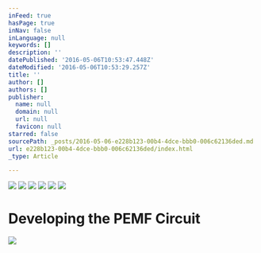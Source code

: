 ```yaml
---
inFeed: true
hasPage: true
inNav: false
inLanguage: null
keywords: []
description: ''
datePublished: '2016-05-06T10:53:47.448Z'
dateModified: '2016-05-06T10:53:29.257Z'
title: ''
author: []
authors: []
publisher:
  name: null
  domain: null
  url: null
  favicon: null
starred: false
sourcePath: _posts/2016-05-06-e228b123-00b4-4dce-bbb0-006c62136ded.md
url: e228b123-00b4-4dce-bbb0-006c62136ded/index.html
_type: Article

---
```

![](https://the-grid-user-content.s3-us-west-2.amazonaws.com/4de35c6f-c134-418b-a6cc-0741fadf56f4.jpg)
![](https://the-grid-user-content.s3-us-west-2.amazonaws.com/d1380e23-c168-4ade-a713-c951a77fad88.jpg)
![](https://the-grid-user-content.s3-us-west-2.amazonaws.com/3263aa5c-1250-472e-8166-a82fbc44813a.jpg)
![](https://the-grid-user-content.s3-us-west-2.amazonaws.com/fab061ff-c04d-4a50-80e8-197e53ee56be.jpg)
![](https://the-grid-user-content.s3-us-west-2.amazonaws.com/85543fe9-ec98-4230-b46e-de2313c6ba23.jpg)
![](https://the-grid-user-content.s3-us-west-2.amazonaws.com/d69f3b91-48b6-402f-8c90-ec45996663d9.jpg)

# Developing the PEMF Circuit
![](https://the-grid-user-content.s3-us-west-2.amazonaws.com/d636c2b4-74fb-43de-928c-f9f3185851e8.jpg)